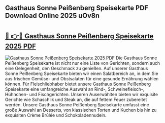 ## Gasthaus Sonne Peißenberg Speisekarte PDF Download Online 2025 uOv8n

# <h2><a href="http://gc8z95f.nevu.top/?p=Gasthaus+Sonne+Pei%c3%9fenberg+Speisekarte">🔗 👉🔴 Gasthaus Sonne Peißenberg Speisekarte 2025 PDF</a></h2>

[![Gasthaus Sonne Peißenberg Speisekarte 2025 PDF](https://i.imgur.com/dBaPXMq.png)](http://gc8z95f.nevu.top/?p=Gasthaus+Sonne+Pei%c3%9fenberg+Speisekarte)
Die Gasthaus Sonne Peißenberg Speisekarte ist nicht nur eine Liste von Gerichten, sondern auch eine Gelegenheit, den Geschmack zu genießen. Auf unserer Gasthaus Sonne Peißenberg Speisekarte bieten wir einen Salatbereich an, in dem Sie aus frischen Gemüse- und Obstsalaten für eine gesunde Ernährung wählen können. Für Fleischliebhaber bietet unsere Gasthaus Sonne Peißenberg Speisekarte eine umfangreiche Auswahl an Rind-, Schweinefleisch-, Hühnchen- und Fischgerichten. Unseren Auserwählten bieten wir exquisite Gerichte wie Schaschlik und Steak an, die auf fettem Feuer zubereitet werden. Unsere Gasthaus Sonne Peißenberg Speisekarte umfasst eine große Auswahl an Desserts, von klassischen Torten und Kuchen bis hin zu exquisiten Crème Brûlée und Schokoladennudeln.
